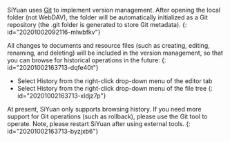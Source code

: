 SiYuan uses [Git](https://git-scm.com/) to implement version management. After opening the local folder (not WebDAV), the folder will be automatically initialized as a Git repository (the .git folder is generated to store Git metadata).
{: id="20201002092116-mlwbfkv"}

All changes to documents and resource files (such as creating, editing, renaming, and deleting) will be included in the version management, so that you can browse for historical operations in the future:
{: id="20201002163713-dqfe40t"}

* Select History from the right-click drop-down menu of the editor tab
* Select History from the right-click drop-down menu of the file tree
{: id="20201002163713-xldjz7p"}

At present, SiYuan only supports browsing history. If you need more support for Git operations (such as rollback), please use the Git tool to operate. Note, please restart SiYuan after using external tools.
{: id="20201002163713-byzjxb6"}
